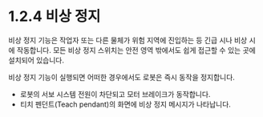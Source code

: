 # 1.2.4 비상 정지

비상 정지 기능은 작업자 또는 다른 물체가 위험 지역에 진입하는 등 긴급 시나 비상 시에 작동합니다. 모든 비상 정지 스위치는 안전 영역 밖에서도 쉽게 접근할 수 있는 곳에 설치되어 있습니다.

비상 정지 기능이 실행되면 어떠한 경우에서도 로봇은 즉시 동작을 정지합니다.

* 로봇의 서보 시스템 전원이 차단되고 모터 브레이크가 동작합니다.
* 티치 펜던트(Teach pendant)의 화면에 비상 정지 메시지가 나타납니다.

